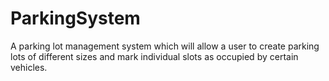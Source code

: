 # ParkingSystem
A parking lot management system which will allow a user to create parking lots of different sizes and mark individual slots as occupied by certain vehicles.
